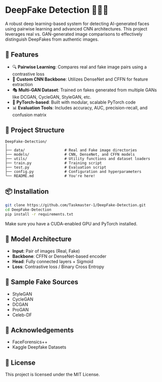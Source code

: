 # DeepFake Detection 🕵️‍♂️🧠

A robust deep learning-based system for detecting AI-generated faces using pairwise learning and advanced CNN architectures. This project leverages real vs. GAN-generated image comparisons to effectively distinguish DeepFakes from authentic images.

## 🚀 Features

- 🔍 **Pairwise Learning**: Compares real and fake image pairs using a contrastive loss
- 🧬 **Custom CNN Backbone**: Utilizes DenseNet and CFFN for feature extraction
- 🎭 **Multi-GAN Dataset**: Trained on fakes generated from multiple GANs like DCGAN, CycleGAN, StyleGAN, etc.
- 🧠 **PyTorch-based**: Built with modular, scalable PyTorch code
- 📊 **Evaluation Tools**: Includes accuracy, AUC, precision-recall, and confusion matrix

## 📁 Project Structure

```
DeepFake-Detection/
│
├── data/                  # Real and Fake image directories
├── models/                # CNN, DenseNet, and CFFN models
├── utils/                 # Utility functions and dataset loaders
├── train.py               # Training script
├── test.py                # Evaluation script
├── config.py              # Configuration and hyperparameters
└── README.md              # You're here!
```

## 📦 Installation

```bash
git clone https://github.com/Taskmaster-1/DeepFake-Detection.git
cd DeepFake-Detection
pip install -r requirements.txt
```

Make sure you have a CUDA-enabled GPU and PyTorch installed.

## 🧠 Model Architecture

- **Input**: Pair of images (Real, Fake)
- **Backbone**: CFFN or DenseNet-based encoder
- **Head**: Fully connected layers + Sigmoid
- **Loss**: Contrastive loss / Binary Cross Entropy

## 🧪 Sample Fake Sources

- StyleGAN
- CycleGAN
- DCGAN
- ProGAN
- Celeb-DF

## 🙌 Acknowledgements

- FaceForensics++
- Kaggle Deepfake Datasets

## 📄 License

This project is licensed under the MIT License.
